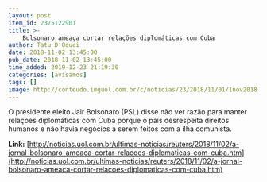 ```yaml
---
layout: post
item_id: 2375122901
title: >-
    Bolsonaro ameaça cortar relações diplomáticas com Cuba
author: Tatu D'Oquei
date: 2018-11-02 13:45:00
pub_date: 2018-11-02 13:45:00
time_added: 2019-12-23 21:19:30
categories: [avisamos]
tags: []
image: http://conteudo.imguol.com.br/c/noticias/23/2018/11/01/1nov2018---o-presidente-eleito-jair-bolsonaro-psl-da-entrevista-no-dia-em-que-o-juiz-sergio-moro-aceitou-ser-seu-ministro-1541102858180_956x500.jpg
---
```


O presidente eleito Jair Bolsonaro (PSL) disse não ver razão para manter relações diplomáticas com Cuba porque o país desrespeita direitos humanos e não havia negócios a serem feitos com a ilha comunista.

**Link:** [http://noticias.uol.com.br/ultimas-noticias/reuters/2018/11/02/a-jornal-bolsonaro-ameaca-cortar-relacoes-diplomaticas-com-cuba.htm](http://noticias.uol.com.br/ultimas-noticias/reuters/2018/11/02/a-jornal-bolsonaro-ameaca-cortar-relacoes-diplomaticas-com-cuba.htm)

